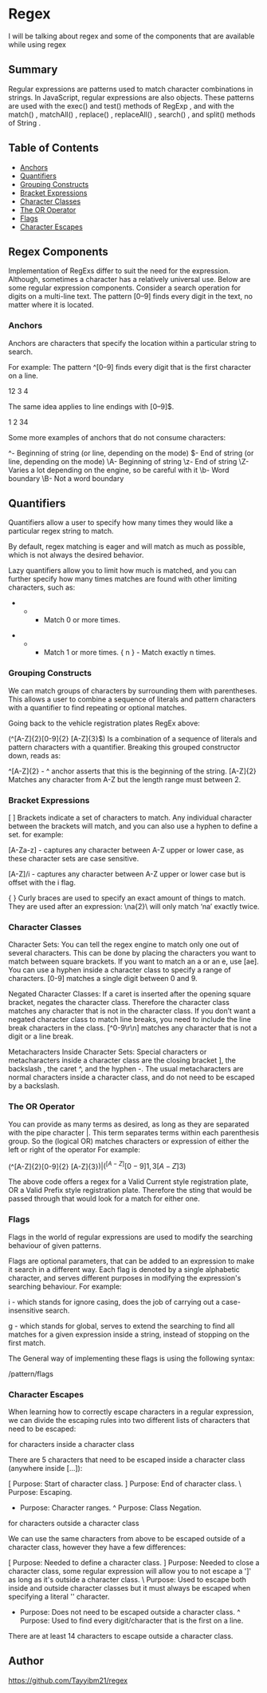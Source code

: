 # Regex
I will be talking about regex and some of the components that are available while using regex

## Summary
Regular expressions are patterns used to match character combinations in strings. In JavaScript, regular expressions are also objects. These patterns are used with the exec() and test() methods of RegExp , and with the match() , matchAll() , replace() , replaceAll() , search() , and split() methods of String .

## Table of Contents

- [Anchors](#anchors)
- [Quantifiers](#quantifiers)
- [Grouping Constructs](#grouping-constructs)
- [Bracket Expressions](#bracket-expressions)
- [Character Classes](#character-classes)
- [The OR Operator](#the-or-operator)
- [Flags](#flags)
- [Character Escapes](#character-escapes)

## Regex Components
Implementation of RegExs differ to suit the need for the expression. Although, sometimes a character has a relatively universal use. Below are some regular expression components. Consider a search operation for digits on a multi-line text. The pattern [0–9] finds every digit in the text, no matter where it is located.
### Anchors
Anchors are characters that specify the location within a particular string to search.

For example: The pattern ^[0–9] finds every digit that is the first character on a line.

12 3 4

The same idea applies to line endings with [0–9]$.

1 2 34

Some more examples of anchors that do not consume characters:

^- Beginning of string (or line, depending on the mode)
$- End of string (or line, depending on the mode)
\A- Beginning of string
\z- End of string
\Z- Varies a lot depending on the engine, so be careful with it
\b- Word boundary
\B- Not a word boundary


## Quantifiers
Quantifiers allow a user to specify how many times they would like a particular regex string to match.

By default, regex matching is eager and will match as much as possible, which is not always the desired behavior.

Lazy quantifiers allow you to limit how much is matched, and you can further specify how many times matches are found with other limiting characters, such as:

* - - Match 0 or more times.
+ - - Match 1 or more times.
{ n } - Match exactly n times.

### Grouping Constructs

We can match groups of characters by surrounding them with parentheses. This allows a user to combine a sequence of literals and pattern characters with a quantifier to find repeating or optional matches.

Going back to the vehicle registration plates RegEx above:

(^[A-Z]{2}[0-9]{2} [A-Z]{3}$)
Is a combination of a sequence of literals and pattern characters with a quantifier. Breaking this grouped constructor down, reads as:

^[A-Z]{2} - ^ anchor asserts that this is the beginning of the string. [A-Z]{2} Matches any character from A-Z but the length range must between 2.

### Bracket Expressions
[ ] Brackets indicate a set of characters to match. Any individual character between the brackets will match, and you can also use a hyphen to define a set. for example:

[A-Za-z] - captures any character between A-Z upper or lower case, as these character sets are case sensitive.

[A-Z]/i - captures any character between A-Z upper or lower case but is offset with the i flag.

{ } Curly braces are used to specify an exact amount of things to match. They are used after an expression: \na{2}\ will only match ‘na’ exactly twice.

### Character Classes
Character Sets: You can tell the regex engine to match only one out of several characters. This can be done by placing the characters you want to match between square brackets. If you want to match an a or an e, use [ae].
You can use a hyphen inside a character class to specify a range of characters. [0-9] matches a single digit between 0 and 9.

Negated Character Classes: If a caret is inserted after the opening square bracket, negates the character class. Therefore the character class matches any character that is not in the character class.
If you don’t want a negated character class to match line breaks, you need to include the line break characters in the class. [^0-9\r\n] matches any character that is not a digit or a line break.

Metacharacters Inside Character Sets: Special characters or metacharacters inside a character class are the closing bracket ], the backslash \, the caret ^, and the hyphen -. The usual metacharacters are normal characters inside a character class, and do not need to be escaped by a backslash.


### The OR Operator
You can provide as many terms as desired, as long as they are separated with the pipe character |. This term separates terms within each parenthesis group. So the (logical OR) matches characters or expression of either the left or right of the operator For example:

(^[A-Z]{2}[0-9]{2} [A-Z]{3}$)|(^[A-Z][0-9]{1,3} [A-Z]{3}$)

The above code offers a regex for a Valid Current style registration plate, OR a Valid Prefix style registration plate. Therefore the sting that would be passed through that would look for a match for either one.

### Flags
Flags in the world of regular expressions are used to modify the searching behaviour of given patterns.

Flags are optional parameters, that can be added to an expression to make it search in a different way. Each flag is denoted by a single alphabetic character, and serves different purposes in modifying the expression's searching behaviour. For example:

i - which stands for ignore casing, does the job of carrying out a case-insensitive search.

g - which stands for global, serves to extend the searching to find all matches for a given expression inside a string, instead of stopping on the first match.

The General way of implementing these flags is using the following syntax:

/pattern/flags
### Character Escapes
When learning how to correctly escape characters in a regular expression, we can divide the escaping rules into two different lists of characters that need to be escaped:

for characters inside a character class

There are 5 characters that need to be escaped inside a character class (anywhere inside [...]):

[ Purpose: Start of character class.
] Purpose: End of character class.
\ Purpose: Escaping.
- Purpose: Character ranges.
^ Purpose: Class Negation.

for characters outside a character class

We can use the same characters from above to be escaped outside of a character class, however they have a few differences:

[ Purpose: Needed to define a character class.
] Purpose: Needed to close a character class, some regular expression will allow you to not escape a ']' as long as it's outside a character class.
\ Purpose: Used to escape both inside and outside character classes but it must always be escaped when specifying a literal '' character.
- Purpose: Does not need to be escaped outside a character class.
^ Purpose: Used to find every digit/character that is the first on a line.

There are at least 14 characters to escape outside a character class.
## Author
https://github.com/Tayyibm21/regex
